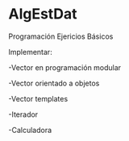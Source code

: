 # AlgEstDat

Programación Ejericios Básicos

Implementar:

-Vector en programación modular

-Vector orientado a objetos

-Vector templates

-Iterador 

-Calculadora
